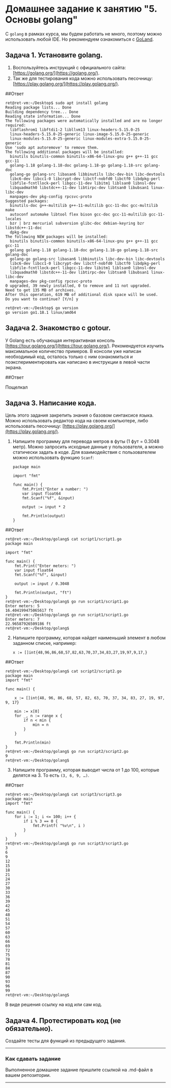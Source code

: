 # Домашнее задание к занятию "5. Основы golang"

С `golang` в рамках курса, мы будем работать не много, поэтому можно использовать любой IDE. 
Но рекомендуем ознакомиться с [GoLand](https://www.jetbrains.com/ru-ru/go/).  

## Задача 1. Установите golang.
1. Воспользуйтесь инструкций с официального сайта: [https://golang.org/](https://golang.org/).
2. Так же для тестирования кода можно использовать песочницу: [https://play.golang.org/](https://play.golang.org/).

##Ответ
```
ret@ret-vm:~/Desktop$ sudo apt install golang
Reading package lists... Done
Building dependency tree... Done
Reading state information... Done
The following packages were automatically installed and are no longer required:
  libflashrom1 libftdi1-2 libllvm13 linux-headers-5.15.0-25
  linux-headers-5.15.0-25-generic linux-image-5.15.0-25-generic
  linux-modules-5.15.0-25-generic linux-modules-extra-5.15.0-25-generic
Use 'sudo apt autoremove' to remove them.
The following additional packages will be installed:
  binutils binutils-common binutils-x86-64-linux-gnu g++ g++-11 gcc gcc-11
  golang-1.18 golang-1.18-doc golang-1.18-go golang-1.18-src golang-doc
  golang-go golang-src libasan6 libbinutils libc-dev-bin libc-devtools
  libc6-dev libcc1-0 libcrypt-dev libctf-nobfd0 libctf0 libdpkg-perl
  libfile-fcntllock-perl libgcc-11-dev libitm1 liblsan0 libnsl-dev
  libquadmath0 libstdc++-11-dev libtirpc-dev libtsan0 libubsan1 linux-libc-dev
  manpages-dev pkg-config rpcsvc-proto
Suggested packages:
  binutils-doc g++-multilib g++-11-multilib gcc-11-doc gcc-multilib make
  autoconf automake libtool flex bison gcc-doc gcc-11-multilib gcc-11-locales
  bzr | brz mercurial subversion glibc-doc debian-keyring bzr libstdc++-11-doc
  dpkg-dev
The following NEW packages will be installed:
  binutils binutils-common binutils-x86-64-linux-gnu g++ g++-11 gcc gcc-11
  golang golang-1.18 golang-1.18-doc golang-1.18-go golang-1.18-src golang-doc
  golang-go golang-src libasan6 libbinutils libc-dev-bin libc-devtools
  libc6-dev libcc1-0 libcrypt-dev libctf-nobfd0 libctf0 libdpkg-perl
  libfile-fcntllock-perl libgcc-11-dev libitm1 liblsan0 libnsl-dev
  libquadmath0 libstdc++-11-dev libtirpc-dev libtsan0 libubsan1 linux-libc-dev
  manpages-dev pkg-config rpcsvc-proto
0 upgraded, 39 newly installed, 0 to remove and 11 not upgraded.
Need to get 135 MB of archives.
After this operation, 619 MB of additional disk space will be used.
Do you want to continue? [Y/n] y
```
```
ret@ret-vm:~/Desktop$ go version
go version go1.18.1 linux/amd64
```


## Задача 2. Знакомство с gotour.
У Golang есть обучающая интерактивная консоль [https://tour.golang.org/](https://tour.golang.org/). 
Рекомендуется изучить максимальное количество примеров. В консоли уже написан необходимый код, 
осталось только с ним ознакомиться и поэкспериментировать как написано в инструкции в левой части экрана. 

##Ответ

Пощелкал 

## Задача 3. Написание кода. 
Цель этого задания закрепить знания о базовом синтаксисе языка. Можно использовать редактор кода 
на своем компьютере, либо использовать песочницу: [https://play.golang.org/](https://play.golang.org/).

1. Напишите программу для перевода метров в футы (1 фут = 0.3048 метр). Можно запросить исходные данные 
у пользователя, а можно статически задать в коде.
    Для взаимодействия с пользователем можно использовать функцию `Scanf`:
    ```
    package main
    
    import "fmt"
    
    func main() {
        fmt.Print("Enter a number: ")
        var input float64
        fmt.Scanf("%f", &input)
    
        output := input * 2
    
        fmt.Println(output)    
    }
    ```
##Ответ
```
ret@ret-vm:~/Desktop/golang$ cat script1/script1.go 
package main

import "fmt"

func main() {
    fmt.Print("Enter meters: ")
    var input float64
    fmt.Scanf("%f", &input)

    output := input / 0.3048 

    fmt.Println(output, "ft")
}
ret@ret-vm:~/Desktop/golang$ go run script1/script1.go 
Enter meters: 5
16.404199475065617 ft
ret@ret-vm:~/Desktop/golang$ go run script1/script1.go 
Enter meters: 7
22.96587926509186 ft
ret@ret-vm:~/Desktop/golang$ 
```
 
2. Напишите программу, которая найдет наименьший элемент в любом заданном списке, например:
    ```
    x := []int{48,96,86,68,57,82,63,70,37,34,83,27,19,97,9,17,}
    ```
##Ответ
```
ret@ret-vm:~/Desktop/golang$ cat script2/script2.go 
package main
import "fmt"

func main() {

	x := []int{48, 96, 86, 68, 57, 82, 63, 70, 37, 34, 83, 27, 19, 97, 9, 17}

	min := x[0]
	for _, n := range x {
		if n < min {
			min = n
		}
	}

	fmt.Println(min)
}
ret@ret-vm:~/Desktop/golang$ go run script2/script2.go 
9
ret@ret-vm:~/Desktop/golang$ 
```
3. Напишите программу, которая выводит числа от 1 до 100, которые делятся на 3. То есть `(3, 6, 9, …)`.

##Ответ
```
ret@ret-vm:~/Desktop/golang$ cat script3/script3.go 
package main
import "fmt"

func main() {
	for i := 1; i <= 100; i++ {
		if i % 3 == 0 {
			fmt.Printf( "%v\n", i )
		}
	}
}
ret@ret-vm:~/Desktop/golang$ go run script3/script3.go 
3
6
9
12
15
18
21
24
27
30
33
36
39
42
45
48
51
54
57
60
63
66
69
72
75
78
81
84
87
90
93
96
99
ret@ret-vm:~/Desktop/golang$ 
```

В виде решения ссылку на код или сам код. 

## Задача 4. Протестировать код (не обязательно).

Создайте тесты для функций из предыдущего задания. 

---

### Как cдавать задание

Выполненное домашнее задание пришлите ссылкой на .md-файл в вашем репозитории.

---

